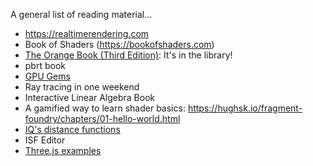 A general list of reading material...

* <https://realtimerendering.com>
* Book of Shaders (<https://bookofshaders.com>)
* [The Orange Book (Third Edition)](https://www.amazon.com/OpenGL-Shading-Language-Randi-Rost/dp/0321637631): It's in the library!
* pbrt book
* [GPU Gems](https://developer.nvidia.com/gpugems/GPUGems/gpugems_pref01.html)
* Ray tracing in one weekend
* Interactive Linear Algebra Book 
* A gamified way to learn shader basics: <https://hughsk.io/fragment-foundry/chapters/01-hello-world.html>
* [IQ's distance functions](http://www.iquilezles.org/www/articles/distfunctions/distfunctions.htm)
* ISF Editor
* [Three.js examples](http://threejs.org/examples)